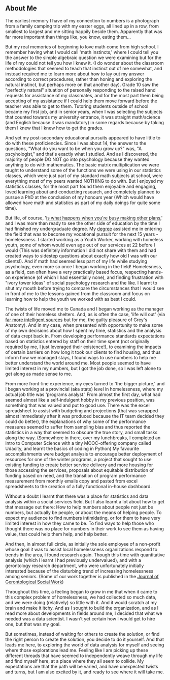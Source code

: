 ## About Me

The earliest memory I have of my connection to numbers is a photograph from a family camping trip with my easter eggs, all lined up in a row, from smallest to largest and me sitting happily beside them. Apparently that was far more important than things like, you know, eating them...

But my real memories of beginning to love math come from high school. I remember having what I would call 'math instincts,' where I could tell you the answer to the simple algebraic question we were examining but for the life of my could not tell you how I knew it. (I do wonder about the classroom methodologies that seemed to teach that instinct out of me somewhat, and instead required me to learn more about how to lay out my answer according to correct procedures, rather than honing and exploring the natural instinct, but perhaps more on that another day). Grade 10 saw the "perfectly natural" situation of personally responding to the raised hand requests for assistance of my classmates, and for the most part them being accepting of my assistance if I could help them move forward before the teacher was able to get to them. Tutoring students outside of school became my first job, and in senior years, when I was selecting the subjects that counted towards my university entrance, it was straight math/science (and English because it was mandatory) in some regards because by taking them I knew that I knew how to get the grades. 

And yet my post-secondary educational pursuits appeared to have little to do with these proficiencies. Since I was about 14, the answer to the questions, "What do you want to be when you grow up?" was, "A pscyhologist," and that's exactly what I studied. And as I discovered, the majority of people DO NOT go into psychology because they wanted anything to do with mathematics. The basic matrix multiplication we were taught to understand some of the functions we were using in our statistics classes, which were just part of my standard math subjects at school, were everything most of my peers wanted NOTHING to do with. But I enjoyed my statistics classes, for the most part found them enjoyable and engaging, loved learning about and conducting research, and completely planned to pursue a PhD at the conclusion of my honours year (Which would have allowed have math and statistics as part of my daily doings for quite some time).

But life, of course, '[is what happens when you're busy making other plans](https://en.wikipedia.org/wiki/Beautiful_Boy_(Darling_Boy)#Lyrics),' and I was more than ready to see the other side of education by the time I had finished my undergraduate degree. My [degree](https://future-students.uq.edu.au/study/program/Bachelor-of-Psychological-Science-Honours-2379) assisted me in entering the field that was to become my vocational pursuit for the next 15 years - homelessness. I started working as a Youth Worker, working with homeless youth, some of whom would even age out of our services at 22 before I would (This was definitely information I did not share with them and had created ways to sidestep questions about exactly how old I was with our clients!). And if math had seemed less part of my life while studying psychology, even more so once I began working in the field! Homelesness, as a field, can often have a very practically based focus, respecting hands-on experience (of which I had essentially none), and finding frustration with "ivory tower ideas" of social psychology research and the like. I learnt to shut my mouth before trying to compare the circumstances that I would see in front of me to the lessons gained from the classroom and focus on learning how to help the youth we worked with as best I could.

The twists of life moved me to Canada and I began working as the manager of one of their homeless shelters. And, as is often the case, 'life will out' (via [far more intelligent sources](http://forum.quoteland.com/eve/forums/a/tpc/f/99191541/m/755107215) but for me, the guilty pleasure of Grey's Anatomy). And in my case, when presented with opportunity to make some of my own decisions about how I spent my time, statistics and the analysis of data crept back in. From developing performance standards expectations based on statistics entered by staff on their time spent (not originally required by me, I just leveraged their existence!), to examining the impacts of certain barriers on how long it took our clients to find housing, and thus inform how we managed stays, I found ways to use numbers to help me better understand the world around me. Most people seemed to have limited interest in my numbers, but I got the job done, so I was left alone to get along as made sense to me. 

From more front-line experience, my eyes turned to 'the bigger picture,' and I began working at a provincial (aka state) level in homelessness, where my actual job title was 'programs analyst.' From almost the first day, what had seemed almost like a self-indulgent hobby in my previous position, was something that was valued and put to good use. There was the excel spreadsheet to assist with budgeting and projections (that was scrapped almost immediately after it was produced because the IT team decided they could do better), the explanations of why some of the performance measures seemed to suffer from sampling bias and thus reported the statistics in a way that seemed to obscure the true story, and small tasks along the way. (Somewhere in there, over my lunchbreaks, I completed an Intro to Computer Science with a tiny MOOC-offering company called Udacity, and learnt the basics of coding in Python) My favourite accomplishments were budget analysis to encourage better deployment of resources for one of the winter programs, a project that sought to use existing funding to create better service delivery and more housing for those accessing the services, proposals about equitable distribution of funding based on need, and the transition of program performance measurement from monthly emails copy and pasted from excel spreadsheets to the creation of a fully functional in-house dashboard. 

Without a doubt I learnt that there was a place for statistics and data analysis within a social services field. But I also learnt a lot about how to get that message out there: How to help numbers about people not just be numbers, but actually be people, or about the means of helping people. To expect my audience to find numbers intimidating, or for them to have very limited interest in how they came to be. To find ways to help those who thought there was no place for numbers in their work to see them as having value, that could help them help, and help better. 

And then, in almost full circle, as initially the sole employee of a non-profit whose goal it was to assist local homelessness organizations respond to trends in the area, I found research again. Though this time with quantitative analysis (which I learnt I had previously undervalued), and with a gerontology research department, who were unfortunately initially interested because of the disturbing trend of increasing homelessness among seniors. (Some of our work together is published in the [Journal of Gerontological Social Work](https://www.tandfonline.com/eprint/pyJcGSbI88Db92reiVPS/full)) 

Throughout this time, a feeling began to grow in me that when it came to this complex problem of homelessness, we had collected so much data, and we were doing (relatively) so little with it. And it would scratch at my brain and make it itchy. And as I sought to build the organization, and as I read more about developments in fields around me, I decided that what we needed was a data scientist. I wasn't yet certain how I would get to hire one, but that was my goal. 

But sometimes, instead of waiting for others to create the solution, or find the right person to create the solution, you decide to do it yourself. And that leads me here, to exploring the world of data analysis for myself and seeing where those explorations lead me. Feeling like I am picking up these different threads that have seemed to independently weave through my life and find myself here, at a place where they all seem to collide. My expectations are that the path will be varied, and have unexpected twists and turns, but I am also excited by it, and ready to see where it will take me. 
